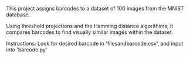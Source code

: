 This project assigns barcodes to a dataset of 100 images from the MNIST database. 

Using threshold projections and the Hamming distance algorithims, it compares barcodes to find visually similar images within the dataset. 

Instructions: Look for desired barcode in 'filesandbarcode.csv', and input into 'barcode.py'



